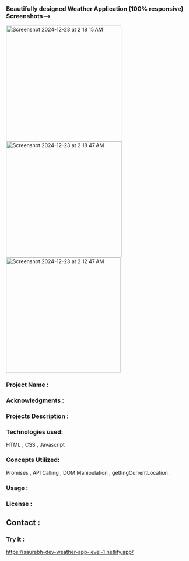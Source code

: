 ### Beautifully designed Weather Application (100% responsive) Screenshots-->

<img width="316" alt="Screenshot 2024-12-23 at 2 18 15 AM" src="https://github.com/user-attachments/assets/32873ac6-ee51-4b46-a2d6-5f4ea9715419" />
<img width="317" alt="Screenshot 2024-12-23 at 2 18 47 AM" src="https://github.com/user-attachments/assets/960f4ccd-394d-4167-a2d6-4c3dc67b9d62" />
<img width="314" alt="Screenshot 2024-12-23 at 2 12 47 AM" src="https://github.com/user-attachments/assets/d363fb3e-74e7-4ee4-9a3f-7a29d6c1b086" />


### Project Name : 

### Acknowledgments : 

### Projects Description : 

### Technologies used: 
HTML , CSS , Javascript

### Concepts Utilized:
Promises , API Calling , DOM Manipulation , gettingCurrentLocation . 

### Usage :

### License : 

## Contact : 

### Try it :
https://saurabh-dev-weather-app-level-1.netlify.app/
